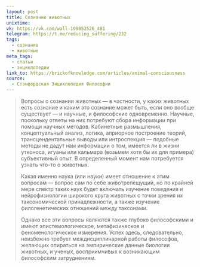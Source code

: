 ```yaml
---
layout: post
title: Сознание животных
unixtime: 
vk: https://vk.com/wall-199052526_481
telegram: https://t.me/reducing_suffering/232
tags:
  - сознание
  - животные
meta_tags:
  - статьи
  - энциклопедии
link_to: https://brickofknowledge.com/articles/animal-consciousness
source:
  - Стэнфордская Энциклопедия Философии
---
```

>Вопросы о сознании животных — в частности, у каких животных есть сознание и каким это сознание может быть, если оно вообще существует — и научные, и философские одновременно. Научные, поскольку ответы на них потребуют сбора информации при помощи научных методов. Кабинетные размышления, концептуальный анализ, логика, априорное построение теорий, трансцендентальные выводы или интроспекция — подобные методы не дадут нам информации о том, имеется ли в жизни утконоса, игуаны или кальмара (возьмем хотя бы их для примера) субъективный опыт. В определенный момент нам потребуется узнать что-то о животных.
>
>Какая именно наука (или науки) имеет отношение к этим вопросам — вопрос сам по себе животрепещущий, но по крайней мере спектр таких наук будет включать изучение поведения и нейрофизиологии широкого круга животных с точки зрения их таксономической принадлежности, а также изучение филогенетических отношений между таксонами.
>
>Однако все эти вопросы являются также глубоко философскими и имеют эпистемологическое, метафизическое и феноменологическое измерения. Успех здесь, следовательно, неизбежно требует междисциплинарной работы философов, желающих опираться на эмпирические данные биологии животных, и ученых, восприимчивых к возникающим философским затруднениям.